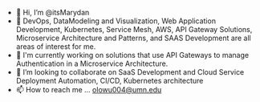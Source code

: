 - 👋 Hi, I’m @itsMarydan
- 👀 DevOps, DataModeling and Visualization, Web Application Development, Kubernetes, Service Mesh, AWS, API Gateway Solutions, Microservice Architecture and Patterns, and SAAS Development are all areas of interest for me. 
- 🌱 I'm currently working on solutions that use API Gateways to manage Authentication in a Microservice Architecture. 
- 💞️ I’m looking to collaborate on SaaS Development and Cloud Service Deployment Automation, CI/CD, Kubernetes architecture
- 📫 How to reach me ...  olowu004@umn.edu

<!---
itsMarydan/itsMarydan is a ✨ special ✨ repository because its `README.md` (this file) appears on your GitHub profile.
You can click the Preview link to take a look at your changes.
--->
